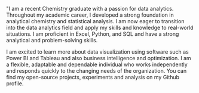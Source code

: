 "I am a recent  Chemistry graduate with a passion for data analytics. Throughout my academic career, I developed a strong foundation in analytical chemistry and statistical analysis. I am now eager to transition into the data analytics field and apply my skills and knowledge to real-world situations. I am proficient in Excel, Python, and SQL and have a strong analytical and problem-solving skills. 

I am excited to learn more about data visualization using software such as Power BI and Tableau and also business intelligence and optimization. I am a flexible, adaptable and dependable individual who works independently and responds quickly to the changing needs of the organization. You can find my open-source projects, experiments and analysis on my Github profile. 




